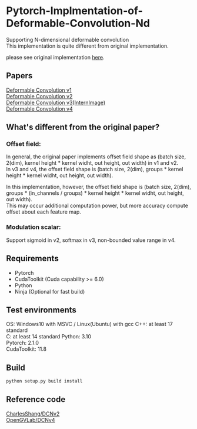 # Pytorch-Implmentation-of-Deformable-Convolution-Nd   
Supporting N-dimensional deformable convolution    
This implementation is quite different from original implementation.   
   
please see original implementation [here](https://github.com/msracver/Deformable-ConvNets).   

## Papers   
[Deformable Convolution v1](https://arxiv.org/abs/1703.06211)   
[Deformable Convolution v2](https://arxiv.org/abs/1811.11168)   
[Deformable Convolution v3(InternImage)](https://arxiv.org/abs/2211.05778)   
[Deformable Convolution v4](https://arxiv.org/abs/2401.06197)   
   
## What's different from the original paper?   
### Offset field:   
  
In general, the original paper implements offset field shape as (batch size, 2(dim), kernel height * kernel widht, out height, out width) in v1 and v2.  
In v3 and v4, the offset field shape is (batch size, 2(dim), groups * kernel height * kernel widht, out height, out width).   
   
In this implementation, however, the offset field shape is (batch size, 2(dim), groups * (in_channels / groups) * kernel height * kernel widht, out height, out width).  
This may occur additional computation power, but more accuracy compute offset about each feature map.

### Modulation scalar:   
  
Support sigmoid in v2, softmax in v3, non-bounded value range in v4.  

## Requirements   
- Pytorch
- CudaToolkit (Cuda capability >= 6.0)
- Python
- Ninja (Optional for fast build)
   
## Test environments   
OS: Windows10 with MSVC / Linux(Ubuntu) with gcc
C++: at least 17 standard  
C: at least 14 standard
Python: 3.10  
Pytorch: 2.1.0  
CudaToolkit: 11.8  
  
## Build
```python
python setup.py build install
```
  
## Reference code   
[CharlesShang/DCNv2](https://github.com/CharlesShang/DCNv2)   
[OpenGVLab/DCNv4](https://github.com/OpenGVLab/DCNv4)   
